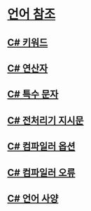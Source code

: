 # [언어 참조](index.md)
## [C# 키워드](keywords/)
## [C# 연산자](operators/)
## [C# 특수 문자](tokens/)

## [C# 전처리기 지시문](preprocessor-directives/)
## [C# 컴파일러 옵션](compiler-options/)
## [C# 컴파일러 오류](compiler-messages/)
## [C# 언어 사양](language-specification.md)
